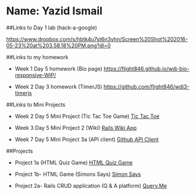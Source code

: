 # Name: Yazid Ismail

##Links to Day 1 lab (hack-a-google)

https://www.dropbox.com/s/hbtk4u7st6n3vhn/Screen%20Shot%202016-05-23%20at%203.58.18%20PM.png?dl=0

##Links to my homework

- Week 1 Day 5 homework (Bio page)
https://flight846.github.io/wdi-bio-responsive-WIP/

- Week 2 Day 3 homework (TimerJS)
https://github.com/flight846/wdi3-timerjs

##Links to Mini Projects

- Week 2 Day 5 Mini Project (Tic Tac Toe Game)
[Tic Tac Toe](http://flight846.github.io/wdi-tictactoe-project/)

- Week 3 Day 5 Mini Project 2 (Wiki)
[Rails Wiki App](https://wdi3-wiki.herokuapp.com/)

- Week 7 Day 5 Mini Project 3a (API client)
[Github API Client](https://flight846.github.io/miniproject-Github_API_Client/)

##Projects

- Project 1a (HTML Quiz Game)
[HTML Quiz Game](http://flight846.github.io/wdi-project1a-html-quiz-game/)

- Project 1b- HTML Game (Simons Says)
[Simon Says](http://flight846.github.io/wdi-project1b-ONaG/)

- Project 2a- Rails CRUD application (Q & A platform)
[Query.Me](https://queryme2016.herokuapp.com/)